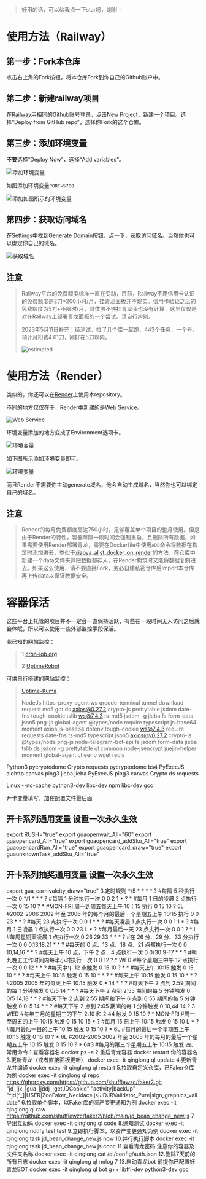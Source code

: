 >好用的话，可以给我点一下star吗，谢谢！

# 使用方法（Railway）
## 第一步：Fork本仓库

点击右上角的Fork按钮，将本仓库Fork到你自己的Github账户中。

## 第二步：新建railway项目

在[Railway](https://railway.app/dashboard)用相同的Github账号登录，点击New Project，新建一个项目。选择“Deploy from GitHub repo”，选择你Fork的这个仓库。

## 第三步：添加环境变量

**不要**选择“Deploy Now”，选择“Add variables”。

![添加环境变量](/pic/variables.png)

如图添加环境变量`PORT=5700`

![添加如图所示的环境变量](/pic/variables2.png)

## 第四步：获取访问域名

在Settings中找到Generate Domain按钮，点一下，获取访问域名。当然你也可以绑定你自己的域名。

![获取域名](/pic/Domain.png)

## 注意
>Railway平台的免费额度标准一直在变动，目前，Railway不用信用卡认证的免费额度是2刀+200小时/月，挂青龙面板并不现实。信用卡验证之后的免费额度为5刀+不限时/月，具体够不够挂青龙我也没有计算，这里仅仅是对在Railway上部署青龙面板的一个尝试。请自行辨别。
>
>2023年5月11日补充：经测试，拉了几个库一起跑，443个任务，一个号，预计月扣费4.61刀，刚好在5刀以内。
>
>![estimated](/pic/railway_estimated.png)

# 使用方法（Render）

类似的，你还可以在[Render](https://dashboard.render.com/)上使用本repository。

不同的地方仅仅在于，Render中新建的是Web Service。

![Web Service](/pic/webservice.png)

环境变量添加的地方变成了Environment选项卡。

![环境变量](/pic/environment1.png)

如下图所示添加环境变量即可。

![环境变量](/pic/environment2.png)

而且Render不需要你主动generate域名，他会自动生成域名，当然你也可以绑定自己的域名。

## 注意
>Render的每月免费额度高达750小时，足够覆盖单个项目的整月使用。但是由于Render的特性，容器每隔一段时间会强制重启，且删除所有数据，如果需要使用Render部署青龙，需要在Dockerfile中使用`ADD`命令将数据在构筑时添加进去，类似于[xiaoya_alist_docker_on_render](https://github.com/k0baya/xiaoya_alist_docker_on_render/blob/main/Dockerfile)的方法，在仓库中新建一个data文件夹并把数据都存入，在Render构筑时又能将数据复制进去。如果这么使用，请不要直接Fork，务必自建私密仓库后Import本仓库再上传data以保证数据安全。

# 容器保活

这些平台上托管的项目并不一定会一直保持活跃，有些在一段时间无人访问之后就会休眠，所以可以使用一些外部监控手段保活。

我已知的网站监控：
>1 [cron-job.org](https://console.cron-job.org)
>
>2 [UptimeRobot](https://uptimerobot.com/)

可供自行搭建的网站监控：
>[Uptime-Kuma](https://github.com/louislam/uptime-kuma)
>
>NodeJs
https-proxy-agent
ws
qrcode-terminal
tunnel
download
request
md5
got
ds
axios@0.27.2
crypto-js
prettytable
jsdom
date-fns
tough-cookie
tslib
ws@7.4.3
ts-md5
jsdom -g
jieba
fs
form-data
json5
png-js
global-agent
@types/node
require
typescript
js-base64
moment
axios
js-base64
dotenv
tough-cookie
ws@7.4.3
require
requests
date-fns
ts-md5
typescript
json5
axios@v0.27.2
crypto-js
@types/node
png-js
node-telegram-bot-api
fs
jsdom
form-data
jieba
tslib
ds
jsdom -g
prettytable
ql
common
node-jsencrypt
juejin-helper
moment
global-agent
cheerio
wget
redis

Python3
pycryptodome
Crypto
requests
pycryptodome
bs4
PyExecJS
aiohttp
canvas
ping3
jieba
jieba
PyExecJS
ping3
canvas
Crypto
ds
requests

Linux
--no-cache
python3-dev
libc-dev
npm
libc-dev
gcc

开卡变量填写，加在配置文件最后面

## 开卡系列通用变量 设置一次永久生效
export RUSH="true"
export guaopenwait_All="60"
export guaopencard_All="true"
export guaopencard_addSku_All="true"
export guaopencardRun_All="true"
export guaopencard_draw="true"
export guaunknownTask_addSku_All="true"
## 开卡系列抽奖通用变量 设置一次永久生效
export gua_carnivalcity_draw="true"
3.定时规则
*/5 * * * * ?    #每隔 5 秒执行一次
0 */1 * * * ?    #每隔 1 分钟执行一次
0 0 2 1 * ? *    #每月 1 日的凌晨 2 点执行一次
0 15 10 ? *    #MON-FRI 周一到周五每天上午 10：15 执行
0 15 10 ? 6L    #2002-2006 2002 年至 2006 年的每个月的最后一个星期五上午 10:15 执行
0 0 23 * * ?    #每天 23 点执行一次
0 0 1 * * ?    #每天凌晨 1 点执行一次
0 0 1 1 * ?     #每月 1 日凌晨 1 点执行一次
0 0 23 L * ?    #每月最后一天 23 点执行一次
0 0 1 ? * L    #每周星期天凌晨 1 点执行一次
0 26,29,33 * * * ?    #在 26 分、29 分、33 分执行一次
0 0 0,13,18,21 * * ?    #每天的 0 点、13 点、18 点、21 点都执行一次
0 0 10,14,16 * * ?    #每天上午 10 点，下午 2 点，4 点执行一次
0 0/30 9-17 * * ?    #朝九晚五工作时间内每半小时执行一次
0 0 12 ? * WED    #每个星期三中午 12 点执行一次
0 0 12 * * ?    #每天中午 12 点触发
0 15 10 ? * *    #每天上午 10:15 触发
0 15 10 * * ?    #每天上午 10:15 触发
0 15 10 * * ? *    #每天上午 10:15 触发
0 15 10 * * ?    #2005 2005 年的每天上午 10:15 触发
0 * 14 * * ?    #每天下午 2 点到 2:59 期间的每 1 分钟触发
0 0/5 14 * * ?    #每天下午 2 点到 2:55 期间的每 5 分钟触发
0 0/5 14,18 * * ?    #每天下午 2 点到 2:55 期间和下午 6 点到 6:55 期间的每 5 分钟触发
0 0-5 14 * * ?    #每天下午 2 点到 2:05 期间的每 1 分钟触发
0 10,44 14 ? 3 WED    #每年三月的星期三的下午 2:10 和 2:44 触发
0 15 10 ? * MON-FRI    #周一至周五的上午 10:15 触发
0 15 10 15 * ?    #每月 15 日上午 10:15 触发
0 15 10 L * ?    #每月最后一日的上午 10:15 触发
0 15 10 ? * 6L    #每月的最后一个星期五上午 10:15 触发
0 15 10 ? * 6L    #2002-2005 2002 年至 2005 年的每月的最后一个星期五上午 10:15 触发
0 15 10 ? * 6#3    #每月的第三个星期五上午 10:15 触发
四、常用命令
1.查看容器名
docker ps -a
2.重启青龙容器
docker restart 你的容器名
3.更新青龙（或者直接面板更新）
docker exec -it qinglong ql update
4.更新青龙并编译
docker exec -it qinglong ql restart
5.拉取自定义仓库，已Faker仓库为例
docker exec -it qinglong ql repo https://ghproxy.com/https://github.com/shufflewzc/faker2.git "jd_|jx_|gua_|jddj_|getJDCookie" "activity|backUp" "^jd[^_]|USER|ZooFaker_Necklace.js|JDJRValidator_Pure|sign_graphics_validate"
6.拉取单个脚本，以Faker库的资产变更通知为例
docker exec -it qinglong ql raw https://github.com/shufflewzc/faker2/blob/main/jd_bean_change_new.js
7.导出互助码
docker exec -it qinglong ql code
8.通知测试
docker exec -it qinglong notify test test
9.立即执行脚本，以资产变更通知为例
docker exec -it qinglong task jd_bean_change_new.js now
10.并行执行脚本
docker exec -it qinglong task jd_bean_change_new.js conc
11.查看青龙密码 注意你的容器及文件夹名称
docker exec -it qinglong cat /ql/config/auth.json
12.删除7天前的所有日志
docker exec -it qinglong ql rmlog 7
13.启动青龙bot 前提你已配置好青龙BOT
docker exec -it qinglong ql bot
g++
libffi-dev
python3-dev
gcc


